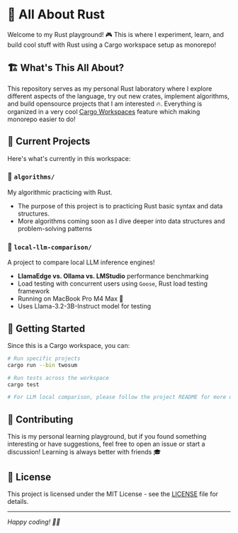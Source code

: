 # 🦀 All About Rust

Welcome to my Rust playground! 🎮 This is where I experiment, learn, and build cool stuff with Rust using a Cargo workspace setup as monorepo!

## 🏗️ What's This All About?

This repository serves as my personal Rust laboratory where I explore different aspects of the language, try out new crates, implement algorithms, and build opensource projects that I am interested 🔥. Everything is organized in a very cool [Cargo Workspaces] feature which making monorepo easier to do!

## 📁 Current Projects

Here's what's currently in this workspace:

### 🧮 `algorithms/`
My algorithmic practicing with Rust.
- The purpose of this project is to practicing Rust basic syntax and data structures.
- More algorithms coming soon as I dive deeper into data structures and problem-solving patterns

### 🤖 `local-llm-comparison/`
A project to compare local LLM inference engines! 
- **LlamaEdge vs. Ollama vs. LMStudio** performance benchmarking
- Load testing with concurrent users using `Goose`, Rust load testing framework
- Running on MacBook Pro M4 Max 💪
- Uses Llama-3.2-3B-Instruct model for testing

## 🚀 Getting Started

Since this is a Cargo workspace, you can:

```bash
# Run specific projects
cargo run --bin twosum

# Run tests across the workspace
cargo test

# For LLM local comparison, please follow the project README for more details
```

## 🤝 Contributing

This is my personal learning playground, but if you found something interesting or have suggestions, feel free to open an issue or start a discussion! Learning is always better with friends 🎓

## 📄 License

This project is licensed under the MIT License - see the [LICENSE](LICENSE) file for details. 

---

*Happy coding! 🦀✨*

[Cargo Workspaces]: https://doc.rust-lang.org/book/ch14-03-cargo-workspaces.html